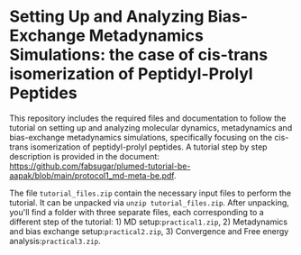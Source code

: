# Setting Up and Analyzing Bias-Exchange Metadynamics Simulations: the case of cis-trans isomerization of Peptidyl-Prolyl Peptides

This repository includes the required files and documentation to follow the tutorial on setting up and analyzing molecular dynamics, metadynamics and bias-exchange metadynamics simulations, specifically focusing on the cis-trans isomerization of peptidyl-prolyl peptides.
A tutorial step by step description is provided in the document: https://github.com/fabsugar/plumed-tutorial-be-aapak/blob/main/protocol1_md-meta-be.pdf.

The file `tutorial_files.zip` contain the necessary input files to perform the tutorial. It can be unpacked via `unzip tutorial_files.zip`. After unpacking, you'll find a folder with three separate files, each corresponding to a different step of the tutorial: 1) MD setup:`practical1.zip`, 2) Metadynamics and bias exchange setup:`practical2.zip`, 3) Convergence and Free energy analysis:`practical3.zip`.



